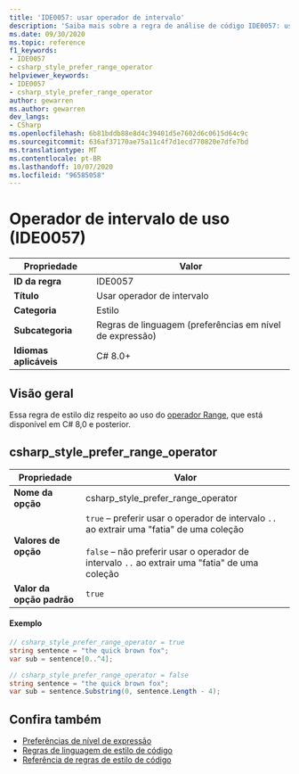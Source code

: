 ```yaml
---
title: 'IDE0057: usar operador de intervalo'
description: 'Saiba mais sobre a regra de análise de código IDE0057: usar operador de intervalo'
ms.date: 09/30/2020
ms.topic: reference
f1_keywords:
- IDE0057
- csharp_style_prefer_range_operator
helpviewer_keywords:
- IDE0057
- csharp_style_prefer_range_operator
author: gewarren
ms.author: gewarren
dev_langs:
- CSharp
ms.openlocfilehash: 6b81bddb88e8d4c39401d5e7602d6c0615d64c9c
ms.sourcegitcommit: 636af37170ae75a11c4f7d1ecd770820e7dfe7bd
ms.translationtype: MT
ms.contentlocale: pt-BR
ms.lasthandoff: 10/07/2020
ms.locfileid: "96585058"
---
```

# <a name="use-range-operator-ide0057"></a>Operador de intervalo de uso (IDE0057)

|Propriedade|Valor|
|-|-|
| **ID da regra** | IDE0057 |
| **Título** | Usar operador de intervalo |
| **Categoria** | Estilo |
| **Subcategoria** | Regras de linguagem (preferências em nível de expressão) |
| **Idiomas aplicáveis** | C# 8.0+ |

## <a name="overview"></a>Visão geral

Essa regra de estilo diz respeito ao uso do [operador Range](../../../csharp/language-reference/operators/member-access-operators.md#range-operator-), que está disponível em C# 8,0 e posterior.

## <a name="csharp_style_prefer_range_operator"></a>csharp_style_prefer_range_operator

|Propriedade|Valor|
|-|-|
| **Nome da opção** | csharp_style_prefer_range_operator
| **Valores de opção** | `true` – preferir usar o operador de intervalo `..` ao extrair uma "fatia" de uma coleção<br /><br />`false` – não preferir usar o operador de intervalo `..` ao extrair uma "fatia" de uma coleção |
| **Valor da opção padrão** | `true` |

#### <a name="example"></a>Exemplo

```csharp
// csharp_style_prefer_range_operator = true
string sentence = "the quick brown fox";
var sub = sentence[0..^4];

// csharp_style_prefer_range_operator = false
string sentence = "the quick brown fox";
var sub = sentence.Substring(0, sentence.Length - 4);
```

## <a name="see-also"></a>Confira também

- [Preferências de nível de expressão](expression-level-preferences.md)
- [Regras de linguagem de estilo de código](language-rules.md)
- [Referência de regras de estilo de código](index.md)
